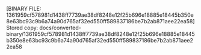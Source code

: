 [BINARY FILE: 1361959cf578981d1438ff7739ae38df8248e12f25b696e18885e18445b350e8e63bc93c9b6a74a90d765af32ed550ff589837186be7b2ab871aee22ea58]
Stored copy: docs/converted-binary/1361959cf578981d1438ff7739ae38df8248e12f25b696e18885e18445b350e8e63bc93c9b6a74a90d765af32ed550ff589837186be7b2ab871aee22ea58
